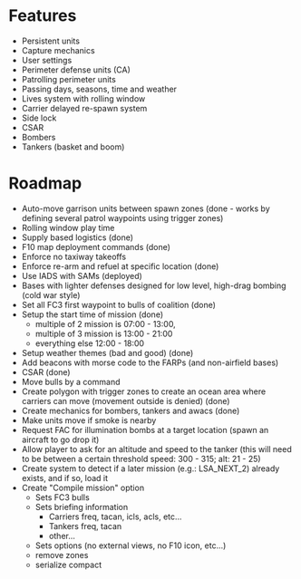 # Features

- Persistent units
- Capture mechanics
- User settings
- Perimeter defense units (CA)
- Patrolling perimeter units
- Passing days, seasons, time and weather
- Lives system with rolling window
- Carrier delayed re-spawn system
- Side lock
- CSAR
- Bombers
- Tankers (basket and boom)

# Roadmap
- Auto-move garrison units between spawn zones (done - works by defining several patrol waypoints using trigger zones)
- Rolling window play time
- Supply based logistics (done)
- F10 map deployment commands (done)
- Enforce no taxiway takeoffs
- Enforce re-arm and refuel at specific location (done)
- Use IADS with SAMs (deployed)
- Bases with lighter defenses designed for low level, high-drag bombing (cold war style)
- Set all FC3 first waypoint to bulls of coalition (done)
- Setup the start time of mission (done)
  - multiple of 2 mission is 07:00 - 13:00,
  - multiple of 3 mission is 13:00 - 21:00
  - everything else 12:00 - 18:00
- Setup weather themes (bad and good) (done)
- Add beacons with morse code to the FARPs (and non-airfield bases)
- CSAR (done)
- Move bulls by a command
- Create polygon with trigger zones to create an ocean area where carriers can move (movement outside is denied) (done)
- Create mechanics for bombers, tankers and awacs (done)
- Make units move if smoke is nearby
- Request FAC for illumination bombs at a target location (spawn an aircraft to go drop it)
- Allow player to ask for an altitude and speed to the tanker (this will need to be between a certain threshold speed: 300 - 315; alt: 21 - 25)
- Create system to detect if a later mission (e.g.: LSA_NEXT_2) already exists, and if so, load it
- Create "Compile mission" option
  - Sets FC3 bulls
  - Sets briefing information
    - Carriers freq, tacan, icls, acls, etc...
    - Tankers freq, tacan
    - other...
  - Sets options (no external views, no F10 icon, etc...)
  - remove zones
  - serialize compact